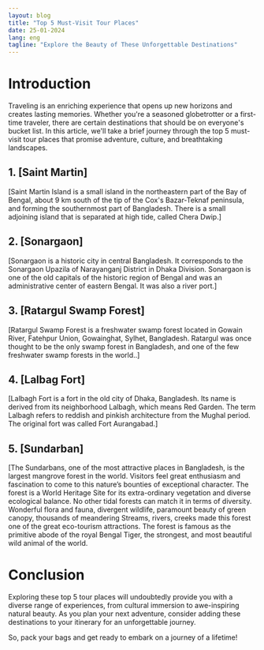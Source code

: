 ```yaml
---
layout: blog
title: "Top 5 Must-Visit Tour Places"
date: 25-01-2024
lang: eng
tagline: "Explore the Beauty of These Unforgettable Destinations"
---
```


# Introduction

Traveling is an enriching experience that opens up new horizons and creates lasting memories. Whether you're a seasoned globetrotter or a first-time traveler, there are certain destinations that should be on everyone's bucket list. In this article, we'll take a brief journey through the top 5 must-visit tour places that promise adventure, culture, and breathtaking landscapes.

## 1. [Saint Martin]

[Saint Martin Island is a small island in the northeastern part of the Bay of Bengal, about 9 km south of the tip of the Cox's Bazar-Teknaf peninsula, and forming the southernmost part of Bangladesh. There is a small adjoining island that is separated at high tide, called Chera Dwip.]

## 2. [Sonargaon]

[Sonargaon is a historic city in central Bangladesh. It corresponds to the Sonargaon Upazila of Narayanganj District in Dhaka Division. Sonargaon is one of the old capitals of the historic region of Bengal and was an administrative center of eastern Bengal. It was also a river port.]

## 3. [Ratargul Swamp Forest]

[Ratargul Swamp Forest is a freshwater swamp forest located in Gowain River, Fatehpur Union, Gowainghat, Sylhet, Bangladesh. Ratargul was once thought to be the only swamp forest in Bangladesh, and one of the few freshwater swamp forests in the world..]

## 4. [Lalbag Fort]

[Lalbagh Fort is a fort in the old city of Dhaka, Bangladesh. Its name is derived from its neighborhood Lalbagh, which means Red Garden. The term Lalbagh refers to reddish and pinkish architecture from the Mughal period. The original fort was called Fort Aurangabad.]

## 5. [Sundarban]

[The Sundarbans, one of the most attractive places in Bangladesh, is the largest mangrove forest in the world. Visitors feel great enthusiasm and fascination to come to this nature’s bounties of exceptional character. The forest is a World Heritage Site for its extra-ordinary vegetation and diverse ecological balance. No other tidal forests can match it in terms of diversity. Wonderful flora and fauna, divergent wildlife, paramount beauty of green canopy, thousands of meandering Streams, rivers, creeks made this forest one of the great eco-tourism attractions. The forest is famous as the primitive abode of the royal Bengal Tiger, the strongest, and most beautiful wild animal of the world.
# Conclusion

Exploring these top 5 tour places will undoubtedly provide you with a diverse range of experiences, from cultural immersion to awe-inspiring natural beauty. As you plan your next adventure, consider adding these destinations to your itinerary for an unforgettable journey.

So, pack your bags and get ready to embark on a journey of a lifetime!
